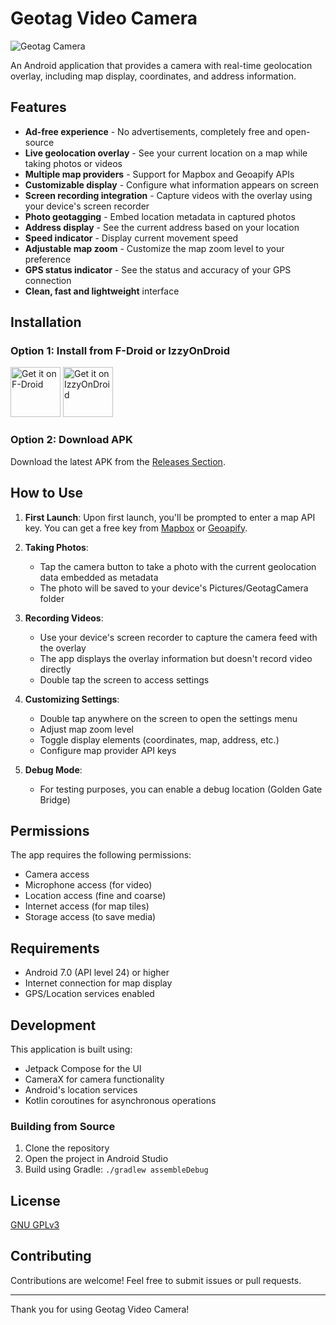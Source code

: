 # Geotag Video Camera

![Geotag Camera]()

An Android application that provides a camera with real-time geolocation overlay, including map display, coordinates, and address information.

## Features

* **Ad-free experience** - No advertisements, completely free and open-source
* **Live geolocation overlay** - See your current location on a map while taking photos or videos
* **Multiple map providers** - Support for Mapbox and Geoapify APIs
* **Customizable display** - Configure what information appears on screen
* **Screen recording integration** - Capture videos with the overlay using your device's screen recorder
* **Photo geotagging** - Embed location metadata in captured photos
* **Address display** - See the current address based on your location
* **Speed indicator** - Display current movement speed
* **Adjustable map zoom** - Customize the map zoom level to your preference
* **GPS status indicator** - See the status and accuracy of your GPS connection
* **Clean, fast and lightweight** interface

## Installation

### Option 1: Install from F-Droid or IzzyOnDroid

[<img src="https://fdroid.gitlab.io/artwork/badge/get-it-on.png" alt="Get it on F-Droid" height="80">](https://f-droid.org/packages/org.app.geotagvideocamera)
[<img src="https://gitlab.com/IzzyOnDroid/repo/-/raw/master/assets/IzzyOnDroid.png" alt="Get it on IzzyOnDroid" height="80">](https://apt.izzysoft.de/packages/org.app.geotagvideocamera)

### Option 2: Download APK

Download the latest APK from the [Releases Section](https://github.com/mlm-games/geotag-video-camera/releases/latest).

## How to Use

1. **First Launch**: Upon first launch, you'll be prompted to enter a map API key. You can get a free key from [Mapbox](https://www.mapbox.com/) or [Geoapify](https://www.geoapify.com/).

2. **Taking Photos**: 
   - Tap the camera button to take a photo with the current geolocation data embedded as metadata
   - The photo will be saved to your device's Pictures/GeotagCamera folder

3. **Recording Videos**:
   - Use your device's screen recorder to capture the camera feed with the overlay
   - The app displays the overlay information but doesn't record video directly
   - Double tap the screen to access settings

4. **Customizing Settings**:
   - Double tap anywhere on the screen to open the settings menu
   - Adjust map zoom level
   - Toggle display elements (coordinates, map, address, etc.)
   - Configure map provider API keys

5. **Debug Mode**:
   - For testing purposes, you can enable a debug location (Golden Gate Bridge)

## Permissions

The app requires the following permissions:
- Camera access
- Microphone access (for video)
- Location access (fine and coarse)
- Internet access (for map tiles)
- Storage access (to save media)

## Requirements

- Android 7.0 (API level 24) or higher
- Internet connection for map display
- GPS/Location services enabled

## Development

This application is built using:
- Jetpack Compose for the UI
- CameraX for camera functionality
- Android's location services
- Kotlin coroutines for asynchronous operations

### Building from Source

1. Clone the repository
2. Open the project in Android Studio
3. Build using Gradle: `./gradlew assembleDebug`

## License

[GNU GPLv3](https://www.gnu.org/licenses/gpl-3.0.en.html)

## Contributing

Contributions are welcome! Feel free to submit issues or pull requests.

---

Thank you for using Geotag Video Camera!
